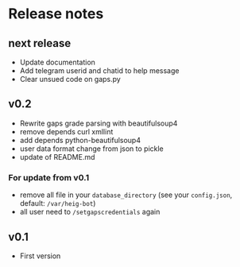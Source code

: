 # Release notes

## next release
 - Update documentation
 - Add telegram userid and chatid to help message
 - Clear unsued code on gaps.py

## v0.2
 - Rewrite gaps grade parsing with beautifulsoup4
 - remove depends curl xmllint
 - add depends python-beautifulsoup4
 - user data format change from json to pickle
 - update of README.md
### For update from v0.1
 - remove all file in your `database_directory` (see your `config.json`, default: `/var/heig-bot`)
 - all user need to `/setgapscredentials` again

## v0.1
 - First version
